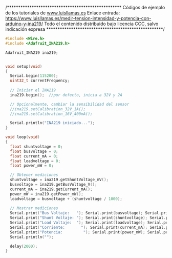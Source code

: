 /***************************************************
Códigos de ejemplo de los tutoriales de www.luisllamas.es
Enlace entrada: https://www.luisllamas.es/medir-tension-intensidad-y-potencia-con-arduino-y-ina219/
Todo el contenido distribuido bajo licencia CCC, salvo indicación expresa
****************************************************/

```cpp
#include <Wire.h>
#include <Adafruit_INA219.h>

Adafruit_INA219 ina219;


void setup(void) 
{
  Serial.begin(115200);
  uint32_t currentFrequency;
  
  // Iniciar el INA219
  ina219.begin();  //por defecto, inicia a 32V y 2A

  // Opcionalmente, cambiar la sensibilidad del sensor
  //ina219.setCalibration_32V_1A();
  //ina219.setCalibration_16V_400mA();

  Serial.println("INA219 iniciado...");
}

void loop(void) 
{
  float shuntvoltage = 0;
  float busvoltage = 0;
  float current_mA = 0;
  float loadvoltage = 0;
  float power_mW = 0;

  // Obtener mediciones
  shuntvoltage = ina219.getShuntVoltage_mV();
  busvoltage = ina219.getBusVoltage_V();
  current_mA = ina219.getCurrent_mA();
  power_mW = ina219.getPower_mW();
  loadvoltage = busvoltage + (shuntvoltage / 1000);
  
  // Mostrar mediciones
  Serial.print("Bus Voltaje:   "); Serial.print(busvoltage); Serial.println(" V");
  Serial.print("Shunt Voltaje: "); Serial.print(shuntvoltage); Serial.println(" mV");
  Serial.print("Load Voltaje:  "); Serial.print(loadvoltage); Serial.println(" V");
  Serial.print("Corriente:       "); Serial.print(current_mA); Serial.println(" mA");
  Serial.print("Potencia:         "); Serial.print(power_mW); Serial.println(" mW");
  Serial.println("");

  delay(2000);
}
```